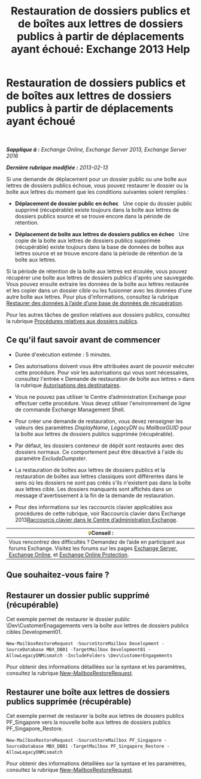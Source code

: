 ﻿---
title: 'Restauration de dossiers publics et de boîtes aux lettres de dossiers publics à partir de déplacements ayant échoué: Exchange 2013 Help'
TOCTitle: Restauration de dossiers publics et de boîtes aux lettres de dossiers publics à partir de déplacements ayant échoué
ms:assetid: 2ade83c9-5f9b-4945-bf32-48fa8185b515
ms:mtpsurl: https://technet.microsoft.com/fr-fr/library/JJ983802(v=EXCHG.150)
ms:contentKeyID: 52062955
ms.date: 04/24/2018
mtps_version: v=EXCHG.150
ms.translationtype: HT
---

# Restauration de dossiers publics et de boîtes aux lettres de dossiers publics à partir de déplacements ayant échoué

 

_**Sapplique à :** Exchange Online, Exchange Server 2013, Exchange Server 2016_

_**Dernière rubrique modifiée :** 2013-02-13_

Si une demande de déplacement pour un dossier public ou une boîte aux lettres de dossiers publics échoue, vous pouvez restaurer le dossier ou la boîte aux lettres du moment que les conditions suivantes soient remplies :

  - **Déplacement de dossier public en échec**   Une copie du dossier public supprimé (récupérable) existe toujours dans la boîte aux lettres de dossiers publics source et se trouve encore dans la période de rétention.

  - **Déplacement de boîte aux lettres de dossiers publics en échec**   Une copie de la boîte aux lettres de dossiers publics supprimée (récupérable) existe toujours dans la base de données de boîtes aux lettres source et se trouve encore dans la période de rétention de la boîte aux lettres.

Si la période de rétention de la boîte aux lettres est écoulée, vous pouvez récupérer une boîte aux lettres de dossiers publics d'après une sauvegarde. Vous pouvez ensuite extraire les données de la boîte aux lettres restaurée et les copier dans un dossier cible ou les fusionner avec les données d'une autre boîte aux lettres. Pour plus d'informations, consultez la rubrique [Restaurer des données à l’aide d’une base de données de récupération](restore-data-using-a-recovery-database-exchange-2013-help.md).

Pour les autres tâches de gestion relatives aux dossiers publics, consultez la rubrique [Procédures relatives aux dossiers publics](public-folder-procedures-exchange-2013-help.md).

## Ce qu'il faut savoir avant de commencer

  - Durée d'exécution estimée : 5 minutes.

  - Des autorisations doivent vous être attribuées avant de pouvoir exécuter cette procédure. Pour voir les autorisations qui vous sont nécessaires, consultez l'entrée « Demande de restauration de boîte aux lettres » dans la rubrique [Autorisations des destinataires](recipients-permissions-exchange-2013-help.md).

  - Vous ne pouvez pas utiliser le Centre d’administration Exchange pour effectuer cette procédure. Vous devez utiliser l'environnement de ligne de commande Exchange Management Shell.

  - Pour créer une demande de restauration, vous devez renseigner les valeurs des paramètres *DisplayName*, *LegacyDN* ou *MailboxGUID* pour la boîte aux lettres de dossiers publics supprimée (récupérable).

  - Par défaut, les dossiers conteneur de dépôt sont restaurés avec des dossiers normaux. Ce comportement peut être désactivé à l'aide du paramètre *ExcludeDumpster*.

  - La restauration de boîtes aux lettres de dossiers publics et la restauration de boîtes aux lettres classiques sont différentes dans le sens où les dossiers ne sont pas créés s'ils n'existent pas dans la boîte aux lettres cible. Les dossiers manquants sont affichés dans un message d'avertissement à la fin de la demande de restauration.

  - Pour des informations sur les raccourcis clavier applicables aux procédures de cette rubrique, voir Raccourcis clavier dans Exchange 2013[Raccourcis clavier dans le Centre d’administration Exchange](keyboard-shortcuts-in-the-exchange-admin-center-exchange-online-protection-help.md).

<table>
<thead>
<tr class="header">
<th><img src="images/Bb125224.tip(EXCHG.150).gif" title="Conseil" alt="Conseil" />Conseil :</th>
</tr>
</thead>
<tbody>
<tr class="odd">
<td>Vous rencontrez des difficultés ? Demandez de l’aide en participant aux forums Exchange. Visitez les forums sur les pages <a href="https://go.microsoft.com/fwlink/p/?linkid=60612">Exchange Server</a>, <a href="https://go.microsoft.com/fwlink/p/?linkid=267542">Exchange Online</a>, et <a href="https://go.microsoft.com/fwlink/p/?linkid=285351">Exchange Online Protection</a>.</td>
</tr>
</tbody>
</table>


## Que souhaitez-vous faire ?

## Restaurer un dossier public supprimé (récupérable)

Cet exemple permet de restaurer le dossier public \\Dev\\CustomerEnagagements vers la boîte aux lettres de dossiers publics cibles Development01.

    New-MailboxRestoreRequest -SourceStoreMailbox Development -SourceDatabase MBX_DB01 -TargetMailbox Development01 -AllowLegacyDNMismatch -IncludeFolders \Dev\CustomerEngagements

Pour obtenir des informations détaillées sur la syntaxe et les paramètres, consultez la rubrique [New-MailboxRestoreRequest](https://technet.microsoft.com/fr-fr/library/ff829875\(v=exchg.150\)).

## Restaurer une boîte aux lettres de dossiers publics supprimée (récupérable)

Cet exemple permet de restaurer la boîte aux lettres de dossiers publics PF\_Singapore vers la nouvelle boîte aux lettres de dossiers publics PF\_Singapore\_Restore.

    New-MailboxRestoreRequest -SourceStoreMailbox PF_Singapore -SourceDatabase MBX_DB01 -TargetMailbox PF_Singapore_Restore -AllowLegacyDNMismatch

Pour obtenir des informations détaillées sur la syntaxe et les paramètres, consultez la rubrique [New-MailboxRestoreRequest](https://technet.microsoft.com/fr-fr/library/ff829875\(v=exchg.150\)).

